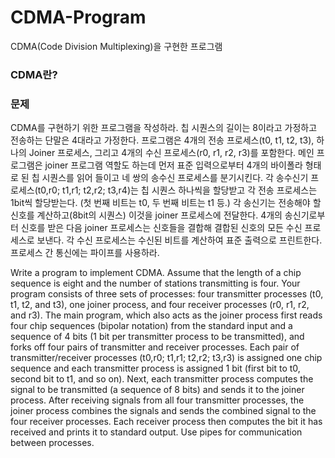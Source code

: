 # CDMA-Program
CDMA(Code Division Multiplexing)을 구현한 프로그램
### CDMA란?


### 문제
CDMA를 구현하기 위한 프로그램을 작성하라. 칩 시퀀스의 길이는 8이라고 가정하고 전송하는 단말은 4대라고 가정한다.
프로그램은 4개의 전송 프로세스(t0, t1, t2, t3), 하나의 Joiner 프로세스, 그리고 4개의 수신 프로세스(r0, r1, r2, r3)를 포함한다.
메인 프로그램은 joiner 프로그램 역할도 하는데 먼저 표준 입력으로부터 4개의 바이폴라 형태로 된 칩 시퀀스를 읽어 들이고 네 쌍의 송수신 프로세스를 분기시킨다.
각 송수신기 프로세스(t0,r0; t1,r1; t2,r2; t3,r4)는 칩 시퀀스 하나씩을 할당받고 각 전송 프로세스는 1bit씩 할당받는다.
(첫 번째 비트는 t0, 두 번째 비트는 t1 등.)
각 송신기는 전송해야 할 신호를 계산하고(8bit의 시퀀스) 이것을 joiner 프로세스에 전달한다. 4개의 송신기로부터 신호를 받은 다음 joiner 프로세스는 신호들을 결합해 결합된 신호의 모든 수신 프로세스로 보낸다.
각 수신 프로세스는 수신된 비트를 계산하여 표준 출력으로 프린트한다. 프로세스 간 통신에는 파이프를 사용하라.

Write a program to implement CDMA. Assume that the length of a chip sequence is eight and the number of stations transmitting is four. Your program consists of three sets of processes: four transmitter processes (t0, t1, t2, and t3), one joiner process, and four receiver processes (r0, r1, r2, and r3). The main program, which also acts as the joiner process first reads four chip sequences (bipolar notation) from the standard input and a sequence of 4 bits (1 bit per transmitter process to be transmitted), and forks off four pairs of transmitter and receiver processes. Each pair of transmitter/receiver processes (t0,r0; t1,r1; t2,r2; t3,r3) is assigned one chip sequence and each transmitter process is assigned 1 bit (first bit to t0, second bit to t1, and so on). Next, each transmitter process computes the signal to be transmitted (a sequence of 8 bits) and sends it to the joiner process. After receiving signals from all four transmitter processes, the joiner process combines the signals and sends the combined signal to the four receiver processes. Each receiver process then computes the bit it has received and prints it to standard output. Use pipes for communication between processes.



